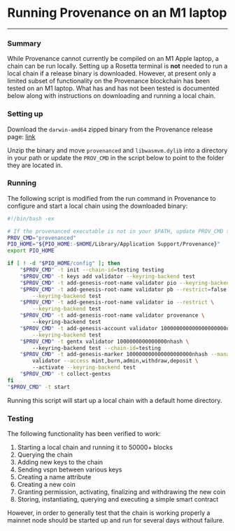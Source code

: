 # Running Provenance on an M1 laptop
---

### Summary

While Provenance cannot currently be compiled on an M1 Apple laptop, a chain can be run locally.  Setting up a Rosetta terminal is **not** needed to run a local chain if a release binary is downloaded.  However, at present only a limited subset of functionality on the Provenance blockchain has been tested on an M1 laptop.  What has and has not been tested is documented below along with instructions on downloading and running a local chain.

### Setting up
Download the `darwin-amd64` zipped binary from the Provenance release page: [link](https://github.com/provenance-io/provenance/releases/tag/v1.7.6)

Unzip the binary and move `provenanced` and `libwasmvm.dylib` into a directory in your path or update the `PROV_CMD` in the script below to point to the folder they are located in.


### Running

The following script is modified from the run command in Provenance to configure and start a local chain using the downloaded binary:

```bash
#!/bin/bash -ex

# If the provenanced executable is not in your $PATH, update PROV_CMD to include the full path to it.
PROV_CMD="provenanced"
PIO_HOME="${PIO_HOME:-$HOME/Library/Application Support/Provenance}"
export PIO_HOME

if [ ! -d "$PIO_HOME/config" ]; then
    "$PROV_CMD" -t init --chain-id=testing testing
    "$PROV_CMD" -t keys add validator --keyring-backend test
    "$PROV_CMD" -t add-genesis-root-name validator pio --keyring-backend test
    "$PROV_CMD" -t add-genesis-root-name validator pb --restrict=false \
		--keyring-backend test
    "$PROV_CMD" -t add-genesis-root-name validator io --restrict \
		--keyring-backend test
    "$PROV_CMD" -t add-genesis-root-name validator provenance \ 
		--keyring-backend test
    "$PROV_CMD" -t add-genesis-account validator 100000000000000000000nhash \
		--keyring-backend test
    "$PROV_CMD" -t gentx validator 1000000000000000nhash \ 
		--keyring-backend test --chain-id=testing
    "$PROV_CMD" -t add-genesis-marker 100000000000000000000nhash --manager \
		validator --access mint,burn,admin,withdraw,deposit \ 
		--activate --keyring-backend test
    "$PROV_CMD" -t collect-gentxs
fi
"$PROV_CMD" -t start
```

Running this script will start up a local chain with a default home directory. 

### Testing

The following functionality has been verified to work:

1. Starting a local chain and running it to 50000+ blocks
2. Querying the chain
3. Adding new keys to the chain
4. Sending vspn between various keys
5. Creating a name attribute
6. Creating a new coin
7. Granting permission, activating, finalizing and withdrawing the new coin
8. Storing, instantiating, querying and executing a simple smart contract

However, in order to generally test that the chain is working properly a mainnet node should be started up and run for several days without failure.